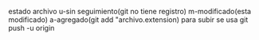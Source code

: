 estado archivo
u-sin seguimiento(git no tiene registro)
m-modificado(esta modificado)
a-agregado(git add "archivo.extension)
para subir  se usa git push -u  origin


